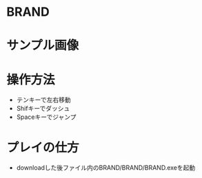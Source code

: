 # BRAND

# サンプル画像

# 操作方法
- テンキーで左右移動
- Shifキーでダッシュ
- Spaceキーでジャンプ

# プレイの仕方
- downloadした後ファイル内のBRAND/BRAND/BRAND.exeを起動
